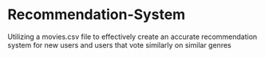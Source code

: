# Recommendation-System
Utilizing a movies.csv file to effectively create an accurate recommendation system for new users and users that vote similarly on similar genres
